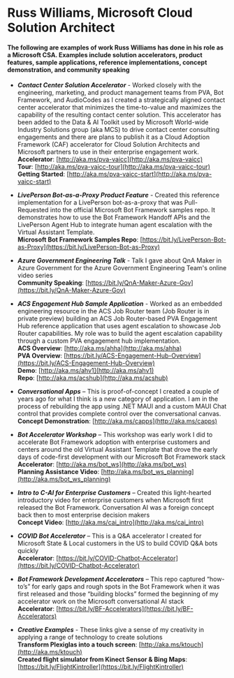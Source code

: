 # Russ Williams, Microsoft Cloud Solution Architect
#### The following are examples of work Russ Williams has done in his role as a Microsoft CSA.  Examples include solution accelerators, product features, sample applications, reference implementations, concept demonstration, and community speaking

* ***Contact Center Solution Accelerator*** - Worked closely with the engineering, marketing, and product management teams from PVA, Bot Framework, and AudioCodes as I created a strategically aligned contact center accelerator that minimizes the time-to-value and maximizes the capability of the resulting contact center solution.  This accelerator has been added to the Data & AI Toolkit used by Microsoft World-wide Industry Solutions group (aka MCS) to drive contact center consulting engagements and there are plans to publish it as a Cloud Adoption Framework (CAF) accelerator for Cloud Solution Architects and Microsoft partners to use in their enterprise engagement work.  
**Accelerator**: [http://aka.ms/pva-vaicc](http://aka.ms/pva-vaicc)  
**Tour**: [http://aka.ms/pva-vaicc-tour](http://aka.ms/pva-vaicc-tour)  
**Getting Started**: [http://aka.ms/pva-vaicc-start](http://aka.ms/pva-vaicc-start)

* ***LivePerson Bot-as-a-Proxy Product Feature*** - Created this reference implementation for a LivePerson bot-as-a-proxy that was Pull-Requested into the official Microsoft Bot Framework samples repo.  It demonstrates how to use the Bot Framework Handoff APIs and the LivePerson Agent Hub to integrate human agent escalation with the Virtual Assistant Template.  
**Microsoft Bot Framework Samples Repo**: [https://bit.ly/LivePerson-Bot-as-Proxy](https://bit.ly/LivePerson-Bot-as-Proxy)

* ***Azure Government Engineering Talk*** - Talk I gave about QnA Maker in Azure Government for the Azure Government Engineering Team's online video series  
**Community Speaking**: [https://bit.ly/QnA-Maker-Azure-Gov](https://bit.ly/QnA-Maker-Azure-Gov)

* ***ACS Engagement Hub Sample Application*** - Worked as an embedded engineering resource in the ACS Job Router team (Job Router is in private preview) building an ACS Job Router-based PVA Engagement Hub reference application that uses agent escalation to showcase Job Router capabilities.  My role was to build the agent escalation capability through a custom PVA engagement hub implementation.  
**ACS Overview**: [http://aka.ms/ahha](http://aka.ms/ahha)  
**PVA Overview**: [https://bit.ly/ACS-Engagement-Hub-Overview](https://bit.ly/ACS-Engagement-Hub-Overview)  
**Demo**: [http://aka.ms/ahv1](http://aka.ms/ahv1)  
**Repo**: [http://aka.ms/acshub](http://aka.ms/acshub)

* ***Conversational Apps*** – This is proof-of-concept I created a couple of years ago for what I think is a new category of application.  I am in the process of rebuilding the app using .NET MAUI and a custom MAUI Chat control that provides complete control over the conversational canvas.  
**Concept Demonstration**: [http://aka.ms/capps](http://aka.ms/capps)

* ***Bot Accelerator Workshop*** – This workshop was early work I did to accelerate Bot Framework adoption with enterprise customers and centers around the old Virtual Assistant Template that drove the early days of code-first development with our Microsoft Bot Framework stack  
**Accelerator**: [http://aka.ms/bot_ws](http://aka.ms/bot_ws)  
**Planning Assistance Video**: [http://aka.ms/bot_ws_planning](http://aka.ms/bot_ws_planning)

* ***Intro to C-AI for Enterprise Customers*** – Created this light-hearted introductory video for enterprise customers when Microsoft first released the Bot Framework.  Conversation AI was a foreign concept back then to most enterprise decision makers  
**Concept Video**:  [http://aka.ms/cai_intro](http://aka.ms/cai_intro) 

* ***COVID Bot Accelerator*** – This is a Q&A accelerator I created for Microsoft State & Local customers in the US to build COVID Q&A bots quickly  
**Accelerator**: [https://bit.ly/COVID-Chatbot-Accelerator](https://bit.ly/COVID-Chatbot-Accelerator)

* ***Bot Framework Development Accelerators*** – This repo captured “how-to’s” for early gaps and rough spots in the Bot Framework when it was first released and those “building blocks” formed the beginning of my accelerator work on the Microsoft conversational AI stack  
**Accelerator**: [https://bit.ly/BF-Accelerators](https://bit.ly/BF-Accelerators)

* ***Creative Examples*** - These links give a sense of my creativity in applying a range of technology to create solutions  
**Transform Plexiglas into a touch screen**: [http://aka.ms/ktouch](http://aka.ms/ktouch)  
**Created flight simulator from Kinect Sensor & Bing Maps**: [https://bit.ly/FlightKintroller](https://bit.ly/FlightKintroller)

